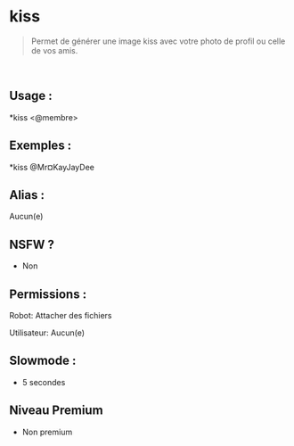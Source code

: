 # kiss

> Permet de générer une image kiss avec votre photo de profil ou celle de vos amis.

<br>

## Usage :

*kiss <@membre>

## Exemples :

*kiss @Mr¤KayJayDee

## Alias :

Aucun(e)

## NSFW ?

- Non

## Permissions :

Robot: Attacher des fichiers
<br>

Utilisateur: Aucun(e)

## Slowmode :

- 5 secondes

## Niveau Premium

- Non premium